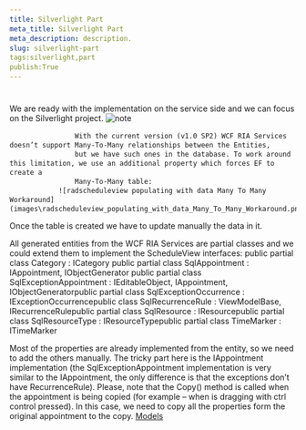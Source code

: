 ```yaml
---
title: Silverlight Part
meta_title: Silverlight Part
meta_description: description.
slug: silverlight-part
tags:silverlight,part
publish:True
---
```



# 

We are ready with the implementation on the service side and we can focus on the Silverlight project.
    ![note](note.jpg)
    	


					With the current version (v1.0 SP2) WCF RIA Services doesn’t support Many-To-Many relationships between the Entities,
					but we have such ones in the database. To work around this limitation, we use an additional property which forces EF to create a
					Many-To-Many table:
				![radscheduleview populating with data Many To Many Workaround](images\radscheduleview_populating_with_data_Many_To_Many_Workaround.png)

Once the table is created we have to update manually the data in it.

All generated entities from the WCF RIA Services are partial classes and we could extend them to implement the ScheduleView interfaces:
      	public partial class Category : ICategory public partial class SqlAppointment : IAppointment, IObjectGenerator<IRecurrenceRule> public partial class SqlExceptionAppointment : IEditableObject, IAppointment, IObjectGenerator<IRecurrenceRule>public partial class SqlExceptionOccurrence : IExceptionOccurrencepublic class SqlRecurrenceRule : ViewModelBase, IRecurrenceRulepublic partial class SqlResource : IResourcepublic partial class SqlResourceType : IResourceTypepublic partial class TimeMarker : ITimeMarker

Most of the properties are already implemented from the entity, so we need to add the others manually. The tricky part here is the IAppointment implementation (the SqlExceptionAppointment implementation is very similar to the IAppointment, the only difference is that the exceptions don’t have RecurrenceRule). Please, note that the Copy() method is called when the appointment is being copied (for example – when is dragging with ctrl control pressed). In this case, we need to copy all the properties form the original appointment to the copy.
      	[Models](http://radscheduleview-populating-with-data-binding-to-db-models.md)
